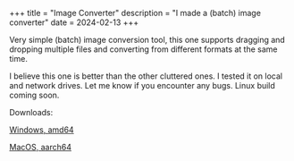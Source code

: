 +++
title = "Image Converter"
description = "I made a (batch) image converter"
date = 2024-02-13
+++

Very simple (batch) image conversion tool, this one supports dragging and dropping multiple files and converting from different formats at the same time.

I believe this one is better than the other cluttered ones. I tested it on local and network drives. Let me know if you encounter any bugs. Linux build coming soon.

Downloads:

[Windows, amd64](https://drive.google.com/file/d/1zJS7DqVnktQJ0ds6oHyY5XZ5vp6bNORe/view?usp=share_link)

[MacOS, aarch64](https://drive.google.com/file/d/1Ib1eNeX4o84fZzcRWda6BXVQGGcDnjmw/view?usp=share_link)
